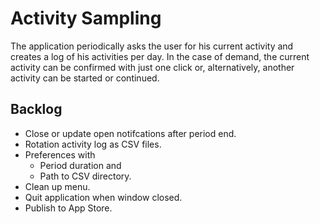 Activity Sampling
=================

The application periodically asks the user for his current activity and creates
a log of his activities per day. In the case of demand, the current activity can
be confirmed with just one click or, alternatively, another activity can be
started or continued.


Backlog
-------

*   Close or update open notifcations after period end.
*   Rotation activity log as CSV files.
*   Preferences with
    *   Period duration and
    *   Path to CSV directory.
*   Clean up menu.
*   Quit application when window closed.
*   Publish to App Store.
